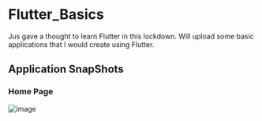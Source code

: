 # Flutter_Basics
Jus gave a thought to learn Flutter in this lockdown. Will upload some basic applications that I would create using Flutter.

## Application SnapShots
### Home Page
![image](https://drive.google.com/uc?export=view&id=1nYzTltxnG8G5DJlkjT90uocT9S_8UaC0)



